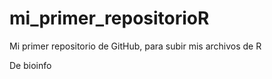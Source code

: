 # mi_primer_repositorioR
Mi primer repositorio de GitHub, para subir mis archivos de R

De bioinfo

